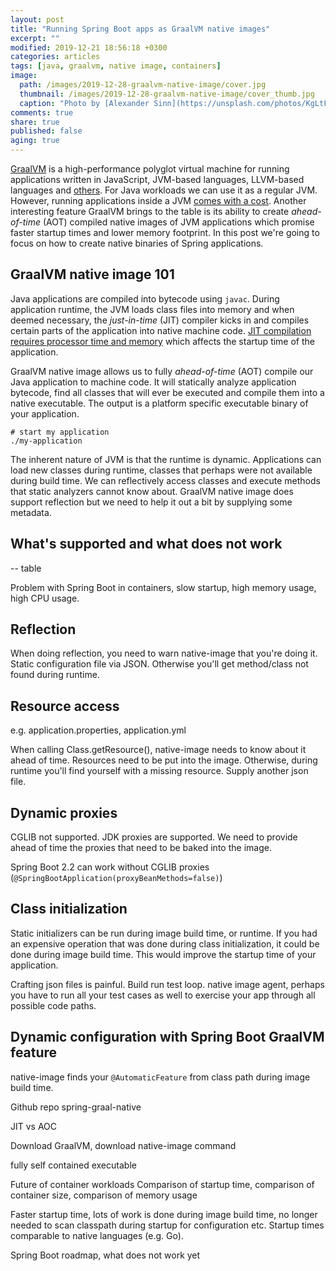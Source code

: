 ```yaml
---
layout: post
title: "Running Spring Boot apps as GraalVM native images"
excerpt: ""
modified: 2019-12-21 18:56:18 +0300
categories: articles
tags: [java, graalvm, native image, containers]
image:
  path: /images/2019-12-28-graalvm-native-image/cover.jpg
  thumbnail: /images/2019-12-28-graalvm-native-image/cover_thumb.jpg
  caption: "Photo by [Alexander Sinn](https://unsplash.com/photos/KgLtFCgfC28)"
comments: true
share: true
published: false
aging: true
---
```


[GraalVM](https://www.graalvm.org/ "High-performance polyglot VM") is a high-performance polyglot virtual machine for running applications written in JavaScript, JVM-based languages, LLVM-based languages and [others](https://www.graalvm.org/docs/ "GraalVM Docs").
For Java workloads we can use it as a regular JVM.
However, running applications inside a JVM [comes with a cost](https://aboullaite.me/understanding-jit-compiler-just-in-time-compiler/ "Understanding JIT compiler").
Another interesting feature GraalVM brings to the table is its ability to create *ahead-of-time* (AOT) compiled native images of JVM applications which promise faster startup times and lower memory footprint.
In this post we're going to focus on how to create native binaries of Spring applications.

## GraalVM native image 101

Java applications are compiled into bytecode using `javac`.
During application runtime, the JVM loads class files into memory and when deemed necessary, the *just-in-time* (JIT) compiler kicks in and compiles certain parts of the application into native machine code.
[JIT compilation requires processor time and memory](https://aboullaite.me/understanding-jit-compiler-just-in-time-compiler/ "Understanding JIT compiler") which affects the startup time of the application.

GraalVM native image allows us to fully *ahead-of-time* (AOT) compile our Java application to machine code.
It will statically analyze application bytecode, find all classes that will ever be executed and compile them into a native executable.
The output is a platform specific executable binary of your application.

```
# start my application
./my-application
```

The inherent nature of JVM is that the runtime is dynamic.
Applications can load new classes during runtime, classes that perhaps were not available during build time.
We can reflectively access classes and execute methods that static analyzers cannot know about.
GraalVM native image does support reflection but we need to help it out a bit by supplying some metadata.


## What's supported and what does not work
-- table

Problem with Spring Boot in containers, slow startup, high memory usage, high CPU usage.

## Reflection

When doing reflection, you need to warn native-image that you're doing it.
Static configuration file via JSON.
Otherwise you'll get method/class not found during runtime.

## Resource access

e.g. application.properties, application.yml

When calling Class.getResource(), native-image needs to know about it ahead of time.
Resources need to be put into the image.
Otherwise, during runtime you'll find yourself with a missing resource.
Supply another json file.

## Dynamic proxies

CGLIB not supported. JDK proxies are supported.
We need to provide ahead of time the proxies that need to be baked into the image.

Spring Boot 2.2 can work without CGLIB proxies (`@SpringBootApplication(proxyBeanMethods=false)`)

## Class initialization

Static initializers can be run during image build time, or runtime.
If you had an expensive operation that was done during class initialization, it could be done during image build time.
This would improve the startup time of your application.

Crafting json files is painful. Build run test loop.
native image agent, perhaps you have to run all your test cases as well to exercise your app through all possible code paths.

## Dynamic configuration with Spring Boot GraalVM feature
native-image finds your `@AutomaticFeature` from class path during image build time.

Github repo spring-graal-native

JIT vs AOC

Download GraalVM, download native-image command

fully self contained executable

Future of container workloads
Comparison of startup time, comparison of container size, comparison of memory usage

Faster startup time, lots of work is done during image build time, no longer needed to scan classpath during startup for configuration etc.
Startup times comparable to native languages (e.g. Go).

Spring Boot roadmap, what does not work yet
